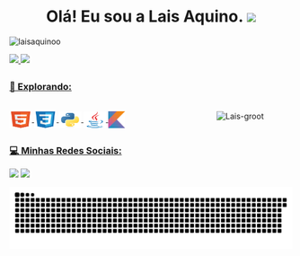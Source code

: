 <h1 align="center">  Olá! Eu sou a Lais Aquino. <img height="45em" src="https://i.pinimg.com/originals/01/00/b1/0100b1f453f08d40b40837edc6dfd20a.gif"/> </h1>
<p align="left"> <img src="https://komarev.com/ghpvc/?username=laisaquinoo&label=views&color=orange&style=flat" alt="laisaquinoo" /> </p>


  <a href="https://github.com/laisaquinoo">
  <img height="160em" src="https://github-readme-stats.vercel.app/api?username=laisaquinoo&show_icons=true&theme=great-gatsby&include_all_commits=true&count_private=true"/>
  <img height="160em" src="https://github-readme-stats.vercel.app/api/top-langs/?username=laisaquinoo&layout=compact&langs_count=16&theme=great-gatsby"/> 

 ##
<div>
<h3> 🧭 Explorando: </h3>
<div style="display: inline_block"><br>
 <img align="center" alt="Lais-HTML" height="30" width="40" src="https://raw.githubusercontent.com/devicons/devicon/master/icons/html5/html5-original.svg">
 <img align="center" alt="Lais-CSS" height="30" width="40" src="https://raw.githubusercontent.com/devicons/devicon/master/icons/css3/css3-original.svg">
 <img align="center" alt="Lais-Python" height="30" width="40" src="https://raw.githubusercontent.com/devicons/devicon/master/icons/python/python-original.svg">
 <img align="center" alt="Lais-Java" height="30" width="40" src="https://raw.githubusercontent.com/devicons/devicon/master/icons/java/java-original.svg">
 <img align="center" alt="Lais-kotlin" height="30" width="30" src="https://raw.githubusercontent.com/devicons/devicon/master/icons/kotlin/kotlin-original.svg">
 <img align="right" alt="Lais-groot"  height="115" width="135" src="https://i.pinimg.com/originals/c3/13/a9/c313a953b1345a04bc4a9475dd8f021f.gif">  
</div>
  
 ##
<div> 
<h3> 💻 Minhas Redes Sociais: </h3>

 <a href = "mailto: laisaquino00@gmail.com"><img src="https://img.shields.io/badge/-Gmail-%23333?style=for-the-badge&logo=gmail&logoColor=orange" target="_blank"></a>  <a href="https://www.linkedin.com/in/lais-de-aquino-isaias-148793196/" target="_blank"><img src="https://img.shields.io/badge/-LinkedIn-%23333?style=for-the-badge&logo=linkedin&logoColor=orange" target="_blank"></a> 
   
![Snake animation](https://github.com/laisaquinoo/laisaquinoo/blob/output/github-contribution-grid-snake.svg)
</div>
